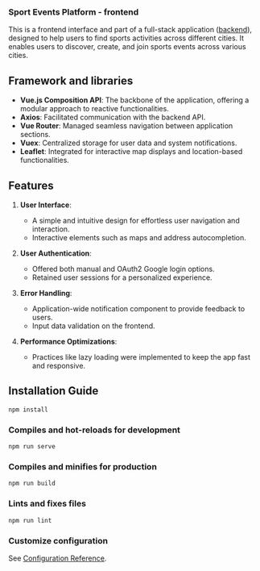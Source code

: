 ### Sport Events Platform - frontend 

This is a frontend interface and part of a full-stack application ([backend](https://github.com/lukamilo99/sport-connecting-people)), designed to help users to find sports activities across different cities. It enables users to discover, create, and join sports events across various cities. 

## Framework and libraries

- **Vue.js Composition API**: The backbone of the application, offering a modular approach to reactive functionalities.
- **Axios**: Facilitated communication with the backend API.
- **Vue Router**: Managed seamless navigation between application sections.
- **Vuex**: Centralized storage for user data and system notifications.
- **Leaflet**: Integrated for interactive map displays and location-based functionalities.

## Features

1. **User Interface**:
   - A simple and intuitive design for effortless user navigation and interaction.
   - Interactive elements such as maps and address autocompletion.
   
2. **User Authentication**:
   - Offered both manual and OAuth2 Google login options.
   - Retained user sessions for a personalized experience.
   
3. **Error Handling**:
   - Application-wide notification component to provide feedback to users.
   - Input data validation on the frontend.
   
4. **Performance Optimizations**:
   - Practices like lazy loading were implemented to keep the app fast and responsive.

## Installation Guide

```
npm install
```

### Compiles and hot-reloads for development
```
npm run serve
```

### Compiles and minifies for production
```
npm run build
```

### Lints and fixes files
```
npm run lint
```

### Customize configuration
See [Configuration Reference](https://cli.vuejs.org/config/).
